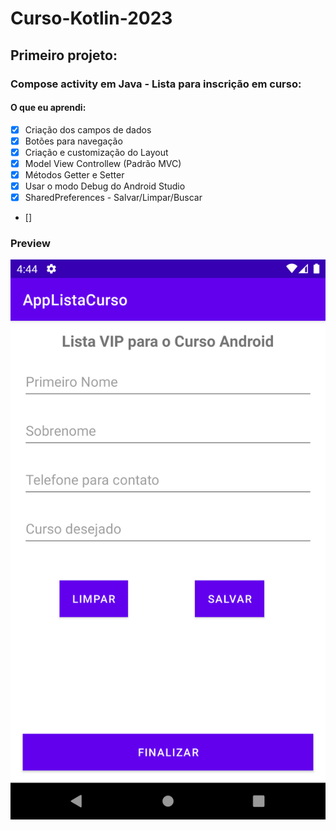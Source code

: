 # Curso-Kotlin-2023

## Primeiro projeto:

### Compose activity em Java - Lista para inscrição em curso:

#### O que eu aprendi:

- [x] Criação dos campos de dados
- [x] Botões para navegação
- [x] Criação e customização do Layout
- [x] Model View Controllew (Padrão MVC)
- [x] Métodos Getter e Setter
- [x] Usar o modo Debug do Android Studio
- [x] SharedPreferences - Salvar/Limpar/Buscar
- []






### Preview

![screenshot](https://github.com/gkpiccoli/Curso-Android-2023/blob/main/Screenshot_20230321_164456.png)
